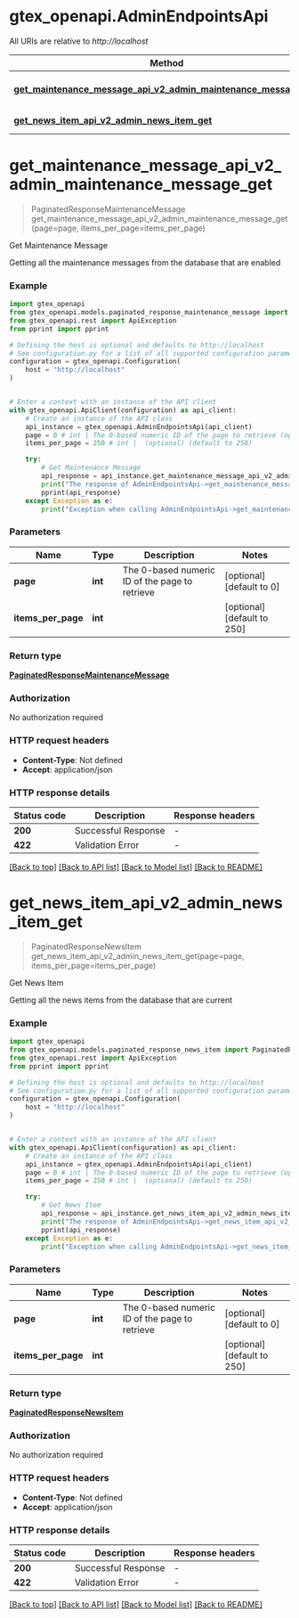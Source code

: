 # gtex_openapi.AdminEndpointsApi

All URIs are relative to *http://localhost*

Method | HTTP request | Description
------------- | ------------- | -------------
[**get_maintenance_message_api_v2_admin_maintenance_message_get**](AdminEndpointsApi.md#get_maintenance_message_api_v2_admin_maintenance_message_get) | **GET** /api/v2/admin/maintenanceMessage | Get Maintenance Message
[**get_news_item_api_v2_admin_news_item_get**](AdminEndpointsApi.md#get_news_item_api_v2_admin_news_item_get) | **GET** /api/v2/admin/newsItem | Get News Item


# **get_maintenance_message_api_v2_admin_maintenance_message_get**
> PaginatedResponseMaintenanceMessage get_maintenance_message_api_v2_admin_maintenance_message_get(page=page, items_per_page=items_per_page)

Get Maintenance Message

Getting all the maintenance messages from the database that are enabled

### Example


```python
import gtex_openapi
from gtex_openapi.models.paginated_response_maintenance_message import PaginatedResponseMaintenanceMessage
from gtex_openapi.rest import ApiException
from pprint import pprint

# Defining the host is optional and defaults to http://localhost
# See configuration.py for a list of all supported configuration parameters.
configuration = gtex_openapi.Configuration(
    host = "http://localhost"
)


# Enter a context with an instance of the API client
with gtex_openapi.ApiClient(configuration) as api_client:
    # Create an instance of the API class
    api_instance = gtex_openapi.AdminEndpointsApi(api_client)
    page = 0 # int | The 0-based numeric ID of the page to retrieve (optional) (default to 0)
    items_per_page = 250 # int |  (optional) (default to 250)

    try:
        # Get Maintenance Message
        api_response = api_instance.get_maintenance_message_api_v2_admin_maintenance_message_get(page=page, items_per_page=items_per_page)
        print("The response of AdminEndpointsApi->get_maintenance_message_api_v2_admin_maintenance_message_get:\n")
        pprint(api_response)
    except Exception as e:
        print("Exception when calling AdminEndpointsApi->get_maintenance_message_api_v2_admin_maintenance_message_get: %s\n" % e)
```



### Parameters


Name | Type | Description  | Notes
------------- | ------------- | ------------- | -------------
 **page** | **int**| The 0-based numeric ID of the page to retrieve | [optional] [default to 0]
 **items_per_page** | **int**|  | [optional] [default to 250]

### Return type

[**PaginatedResponseMaintenanceMessage**](PaginatedResponseMaintenanceMessage.md)

### Authorization

No authorization required

### HTTP request headers

 - **Content-Type**: Not defined
 - **Accept**: application/json

### HTTP response details

| Status code | Description | Response headers |
|-------------|-------------|------------------|
**200** | Successful Response |  -  |
**422** | Validation Error |  -  |

[[Back to top]](#) [[Back to API list]](../README.md#documentation-for-api-endpoints) [[Back to Model list]](../README.md#documentation-for-models) [[Back to README]](../README.md)

# **get_news_item_api_v2_admin_news_item_get**
> PaginatedResponseNewsItem get_news_item_api_v2_admin_news_item_get(page=page, items_per_page=items_per_page)

Get News Item

Getting all the news items from the database that are current

### Example


```python
import gtex_openapi
from gtex_openapi.models.paginated_response_news_item import PaginatedResponseNewsItem
from gtex_openapi.rest import ApiException
from pprint import pprint

# Defining the host is optional and defaults to http://localhost
# See configuration.py for a list of all supported configuration parameters.
configuration = gtex_openapi.Configuration(
    host = "http://localhost"
)


# Enter a context with an instance of the API client
with gtex_openapi.ApiClient(configuration) as api_client:
    # Create an instance of the API class
    api_instance = gtex_openapi.AdminEndpointsApi(api_client)
    page = 0 # int | The 0-based numeric ID of the page to retrieve (optional) (default to 0)
    items_per_page = 250 # int |  (optional) (default to 250)

    try:
        # Get News Item
        api_response = api_instance.get_news_item_api_v2_admin_news_item_get(page=page, items_per_page=items_per_page)
        print("The response of AdminEndpointsApi->get_news_item_api_v2_admin_news_item_get:\n")
        pprint(api_response)
    except Exception as e:
        print("Exception when calling AdminEndpointsApi->get_news_item_api_v2_admin_news_item_get: %s\n" % e)
```



### Parameters


Name | Type | Description  | Notes
------------- | ------------- | ------------- | -------------
 **page** | **int**| The 0-based numeric ID of the page to retrieve | [optional] [default to 0]
 **items_per_page** | **int**|  | [optional] [default to 250]

### Return type

[**PaginatedResponseNewsItem**](PaginatedResponseNewsItem.md)

### Authorization

No authorization required

### HTTP request headers

 - **Content-Type**: Not defined
 - **Accept**: application/json

### HTTP response details

| Status code | Description | Response headers |
|-------------|-------------|------------------|
**200** | Successful Response |  -  |
**422** | Validation Error |  -  |

[[Back to top]](#) [[Back to API list]](../README.md#documentation-for-api-endpoints) [[Back to Model list]](../README.md#documentation-for-models) [[Back to README]](../README.md)

